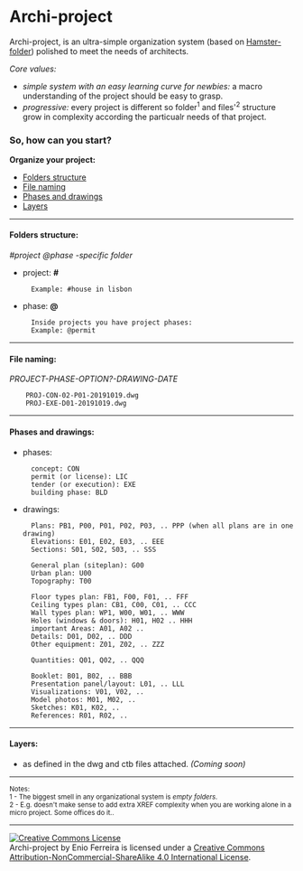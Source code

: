 # Archi-project

Archi-project, is an ultra-simple organization system (based on [Hamster-folder](https://github.com/slownews/hamster-system#hamster-folder)) polished to meet the needs of architects.

*Core values:*

- *simple system with an easy learning curve for newbies:* a macro understanding of the project should be easy to grasp.
- *progressive:* every project is different so folder<sup>1</sup> and files'<sup>2</sup> structure grow in complexity according the particualr needs of that project.


### So, how can you start?

**Organize your project:**

- [Folders structure](#folders-structure)
- [File naming](#file-naming)
- [Phases and drawings](#phases-and-drawings)
- [Layers](#layers)


---
#### Folders structure:

*#project @phase -specific folder*

- project: **#**

        Example: #house in lisbon

- phase: **@**

    	Inside projects you have project phases:
        Example: @permit


---
#### File naming:

*PROJECT-PHASE-OPTION?-DRAWING-DATE*

        PROJ-CON-02-P01-20191019.dwg
        PROJ-EXE-D01-20191019.dwg


---
#### Phases and drawings:

- phases:

        concept: CON
        permit (or license): LIC
        tender (or execution): EXE
        building phase: BLD

- drawings:

        Plans: PB1, P00, P01, P02, P03, .. PPP (when all plans are in one drawing)
        Elevations: E01, E02, E03, .. EEE
        Sections: S01, S02, S03, .. SSS
        
        General plan (siteplan): G00
        Urban plan: U00
        Topography: T00
        
        Floor types plan: FB1, F00, F01, .. FFF
        Ceiling types plan: CB1, C00, C01, .. CCC
        Wall types plan: WP1, W00, W01, .. WWW
        Holes (windows & doors): H01, H02 .. HHH
        important Areas: A01, A02 ..
        Details: D01, D02, .. DDD
        Other equipment: Z01, Z02, .. ZZZ
        
        Quantities: Q01, Q02, .. QQQ
        
        Booklet: B01, B02, .. BBB
        Presentation panel/layout: L01, .. LLL  
        Visualizations: V01, V02, ..
        Model photos: M01, M02, .. 
        Sketches: K01, K02, ..
        References: R01, R02, ..

<!-- J I N O X Y -->


---
#### Layers:

- as defined in the dwg and ctb files attached. *(Coming soon)*

---
<sup>Notes:</sup><br>
<sup>1 - The biggest smell in any organizational system is *empty folders*.</sup><br>
<sup>2 - E.g. doesn't make sense to add extra XREF complexity when you are working alone in a micro project. Some offices do it..</sup>

---
<a rel="license" href="http://creativecommons.org/licenses/by-nc-sa/4.0/"><img alt="Creative Commons License" style="border-width:0" src="https://i.creativecommons.org/l/by-nc-sa/4.0/88x31.png" /></a><br /><span xmlns:dct="http://purl.org/dc/terms/" property="dct:title">Archi-project</span> by Enio Ferreira is licensed under a <a rel="license" href="http://creativecommons.org/licenses/by-nc-sa/4.0/">Creative Commons Attribution-NonCommercial-ShareAlike 4.0 International License</a>.